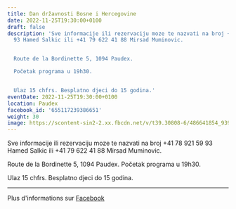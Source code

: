 ```yaml
---
title: Dan državnosti Bosne i Hercegovine
date: 2022-11-25T19:30:00+0100
draft: false
description: 'Sve informacije ili rezervaciju moze te nazvati na broj +41 78 921 59
  93 Hamed Salkic ili +41 79 622 41 88 Mirsad Muminovic.


  Route de la Bordinette 5, 1094 Paudex.

  Početak programa u 19h30.


  Ulaz 15 chfrs. Besplatno djeci do 15 godina.'
eventDate: 2022-11-25T19:30:00+0100
location: Paudex
facebook_id: '655117239386651'
weight: 30
image: https://scontent-sin2-2.xx.fbcdn.net/v/t39.30808-6/486641854_9399207156841686_1516080123773765506_n.jpg?_nc_cat=103&ccb=1-7&_nc_sid=9e60e4&_nc_eui2=AeFNI4XpykmApMwW4kI8RV0oytHwNcaYv4LK0fA1xpi_gios9O5OYrFlPpeJ5BZpNCeYN_uedzectmnKW_KC0uLf&_nc_ohc=EeuNFtPzmGUQ7kNvwHDxi4_&_nc_oc=AdntEuMWtTeatfcu9D2fDcXN0TZ8CUqz_KAq8OykO8q_il0FC0XG8JferMlkyx2cI5s&_nc_zt=23&_nc_ht=scontent-sin2-2.xx&edm=ABTKTjYEAAAA&_nc_gid=i7wxQl4SUwp8yhnngzMGTw&oh=00_AfElgCshmHz4QbNa-40KnQjKd535zklUiIEIwPVJFpeFjw&oe=681E0FBD
---
```


Sve informacije ili rezervaciju moze te nazvati na broj +41 78 921 59 93 Hamed Salkic ili +41 79 622 41 88 Mirsad Muminovic.

Route de la Bordinette 5, 1094 Paudex.
Početak programa u 19h30.

Ulaz 15 chfrs. Besplatno djeci do 15 godina.

---

Plus d'informations sur [Facebook](https://facebook.com/events/655117239386651)